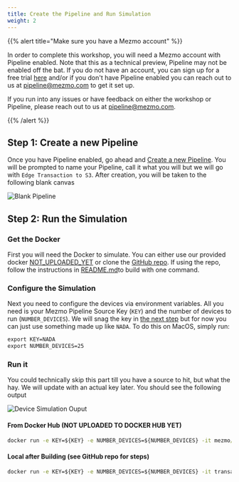 ```yaml
---
title: Create the Pipeline and Run Simulation
weight: 2
---
```


{{% alert title="Make sure you have a Mezmo account" %}}

In order to complete this workshop, you will need a Mezmo account with Pipeline enabled.  Note that this as a technical preview, Pipeline may not be enabled off the bat.  If you do not have an account, you can sign up for a free trial [here](https://mezmo.com/signup) and/or if you don't have Pipeline enabled you can reach out to us at [pipeline@mezmo.com](mailto:pipeline@mezmo.com) to get it set up.

If you run into any issues or have feedback on either the workshop or Pipeline, please reach out to us at [pipeline@mezmo.com](mailto:pipeline@mezmo.com).

{{% /alert %}}

## Step 1: Create a new Pipeline

Once you have Pipeline enabled, go ahead and [Create a new Pipeline](https://app.mezmo.com/pipelines/pipeline/new).  You will be prompted to name your Pipeline, call it what you will but we will go with `Edge Transaction to S3`.  After creation, you will be taken to the following blank canvas

![Blank Pipeline](../../images/pipeline_blank.png)

## Step 2: Run the Simulation

### Get the Docker
First you will need the Docker to simulate.  You can either use our provided docker [NOT_UPLOADED_YET](#) or clone the [GitHub repo](https://github.com/logdna/financialTransactionDeviceSim).  If using the repo, follow the instructions in [README.md](https://github.com/logdna/financialTransactionDeviceSim/blob/main/README.md)to build with one command.

### Configure the Simulation
Next you need to configure the devices via environment variables.  All you need is your Mezmo Pipeline Source Key (`KEY`) and the number of devices to run (`NUMBER_DEVICES`).  We will snag the key in [the next step](/content/en/transaction-to-s3/docs/sources.md) but for now you can just use something made up like `NADA`.  To do this on MacOS, simply run:

```cmd
export KEY=NADA
export NUMBER_DEVICES=25
```

### Run it
You could technically skip this part till you have a source to hit, but what the hay.  We will update with an actual key later.  You should see the following output

![Device Simulation Ouput](../../images/device_simulation_output.png)

#### From Docker Hub (NOT UPLOADED TO DOCKER HUB YET)
```cmd
docker run -e KEY=${KEY} -e NUMBER_DEVICES=${NUMBER_DEVICES} -it mezmo/transaction-device-sim
```

#### Local after Building (see GitHub repo for steps)
```cmd
docker run -e KEY=${KEY} -e NUMBER_DEVICES=${NUMBER_DEVICES} -it transaction-device-sim
```

